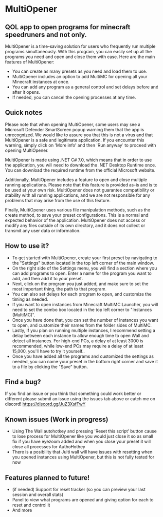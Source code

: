 # MultiOpener

## QOL app to open programs for minecraft speedruners and not only.

MultiOpener is a time-saving solution for users who frequently run multiple programs simultaneously. With this program, you can easily set up all the programs you need and open and close them with ease.
Here are the main features of MultiOpener:

* You can create as many presets as you need and load them to use.
* MultiOpener includes an option to add MultiMC for opening all your Minecraft instances at once.
* You can add any program as a general control and set delays before and after it opens.
* If needed, you can cancel the opening processes at any time.


## Quick notes

Please note that when opening MultiOpener, some users may see a Microsoft Defender SmartScreen popup warning them that the app is unrecognized. We would like to assure you that this is not a virus and that MultiOpener is a safe and legitimate application. If you encounter this warning, simply click on 'More info' and then 'Run anyway' to proceed with opening MultiOpener.

MultiOpener is made using .NET C# 7.0, which means that in order to use the application, you will need to download the .NET Desktop Runtime once. You can download the required runtime from the official Microsoft website.

Additionally, MultiOpener includes a feature to open and close multiple running applications. Please note that this feature is provided as-is and is to be used at your own risk. MultiOpener does not guarantee compatibility or stability with all running applications, and we are not responsible for any problems that may arise from the use of this feature.

Finally, MultiOpener uses various file manipulation methods, such as the create method, to save your preset configurations. This is a normal and expected behavior of the application. MultiOpener does not access or modify any files outside of its own directory, and it does not collect or transmit any user data or information.


## How to use it?

* To get started with MultiOpener, create your first preset by navigating to the "Settings" button located in the top left corner of the main window.
* On the right side of the Settings menu, you will find a section where you can add programs to open. Enter a name for the program you want to add, and then add it to your preset.
* Next, click on the program you just added, and make sure to set the most important thing, the path to that program.
* You can also set delays for each program to open, and customize the timing as needed.
* If you want to open instances from Minecraft MultiMC Launcher, you will need to set the combo box located in the top left corner to "Instances (MultiMC)".
* Once you have done that, you can set the number of instances you want to open, and customize their names from the folder sides of MultiMC.
* Lastly, If you plan on running multiple instances, I recommend setting a delay between each instance to allow enough time to open Wall and detect all instances. For high-end PCs, a delay of at least 3000 is recommended, while low-end PCs may require a delay of at least 15,000, you'll have to try it yourself..
* Once you have added all the programs and customized the settings as needed, you can name your preset in the bottom right corner and save it to a file by clicking the "Save" button.


## Find a bug?

If you find an issue or you think that something could work better or different please submit an issue using the issues tab above or catch me on discord! https://discord.gg/JuZ3XsfFwY


## Known issues (Work in progress)

* Using The Wall autohotkey and pressing 'Reset this script' button cause to lose process for MultiOpener like you would just close it so as small fix if you have eyezoom added
and when you close your preset it will close all processes for AuthoHothey
* There is a posibility that Julti wall will have issues with resetting when you opened instances using MultiOpener, but this is not fully tested for now


## Features planned to future!

* (if needed) Support for reset tracker (so you can preview your last session and overall stats)
* Panel to view what programs are opened and giving option for each to reset and control it
* And more